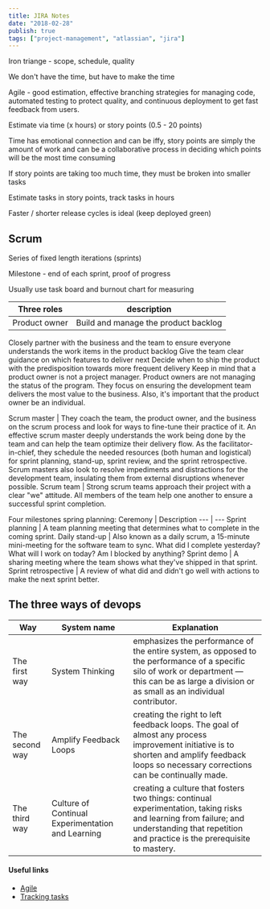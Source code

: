 ```yaml
---
title: JIRA Notes
date: "2018-02-28"
publish: true
tags: ["project-management", "atlassian", "jira"]
---
```


Iron triange - scope, schedule, quality

We don't have the time, but have to make the time

Agile - good estimation, effective branching strategies for managing code, automated testing to protect quality, and continuous deployment to get fast feedback from users.

Estimate via time (x hours) or story points (0.5 - 20 points)

Time has emotional connection and can be iffy, story points are simply the amount of work and can be a collaborative process in deciding which points will be the most time consuming

If story points are taking too much time, they must be broken into smaller tasks

Estimate tasks in story points, track tasks in hours

Faster / shorter release cycles is ideal (keep deployed green)

## Scrum

Series of fixed length iterations (sprints)

Milestone - end of each sprint, proof of progress

Usually use task board and burnout chart for measuring

Three roles | description
--- | ---
Product owner | Build and manage the product backlog
Closely partner with the business and the team to ensure everyone understands the work items in the product backlog
Give the team clear guidance on which features to deliver next
Decide when to ship the product with the predisposition towards more frequent delivery 
Keep in mind that a product owner is not a project manager. Product owners are not managing the status of the program. They focus on ensuring the development team delivers the most value to the business. Also, it's important that the product owner be an individual. 

Scrum master | They coach the team, the product owner, and the business on the scrum process and look for ways to fine-tune their practice of it. An effective scrum master deeply understands the work being done by the team and can help the team optimize their delivery flow. As the facilitator-in-chief, they schedule the needed resources (both human and logistical) for sprint planning, stand-up, sprint review, and the sprint retrospective. Scrum masters also look to resolve impediments and distractions for the development team, insulating them from external disruptions whenever possible.
Scrum team | Strong scrum teams approach their project with a clear "we" attitude. All members of the team help one another to ensure a successful sprint completion.

Four milestones spring planning:
Ceremony | Description
--- | ---
Sprint planning | A team planning meeting that determines what to complete in the coming sprint.
Daily stand-up | Also known as a daily scrum, a 15-minute mini-meeting for the software team to sync. What did I complete yesterday? What will I work on today?    Am I blocked by anything?
Sprint demo | A sharing meeting where the team shows what they've shipped in that sprint.
Sprint retrospective | A review of what did and didn't go well with actions to make the next sprint better.



## The three ways of devops

Way | System name | Explanation
--- | --- | ---
The first way | System Thinking | emphasizes the performance of the entire system, as opposed to the performance of a specific silo of work or department — this can be as large a division or as small as an individual contributor.
The second way |	Amplify Feedback Loops 	| creating the right to left feedback loops. The goal of almost any process improvement initiative is to shorten and amplify feedback loops so necessary corrections can be continually made.
The third way 	| Culture of Continual Experimentation and Learning |	creating a culture that fosters two things: continual experimentation, taking risks and learning from failure; and understanding that repetition and practice is the prerequisite to mastery.


#### Useful links

* [Agile](https://www.atlassian.com/agile/teams)
* [Tracking tasks](https://confluence.atlassian.com/jirasoftwarecloud/configuring-estimation-and-tracking-764478030.html)